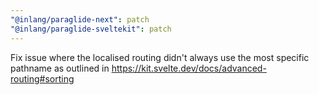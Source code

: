 ```yaml
---
"@inlang/paraglide-next": patch
"@inlang/paraglide-sveltekit": patch
---
```


Fix issue where the localised routing didn't always use the most specific pathname as outlined in https://kit.svelte.dev/docs/advanced-routing#sorting
